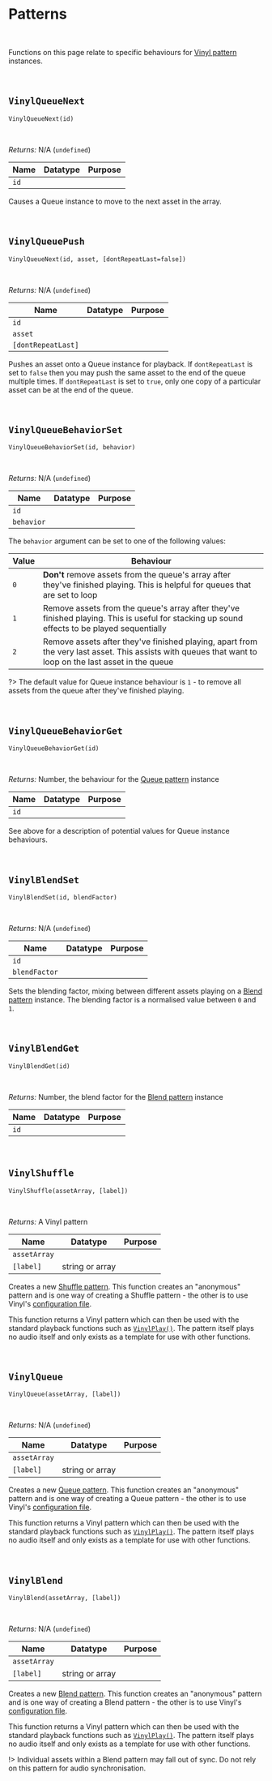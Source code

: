 # Patterns

&nbsp;

Functions on this page relate to specific behaviours for [Vinyl pattern](Terminology) instances.

&nbsp;

## `VinylQueueNext`

`VinylQueueNext(id)`

&nbsp;

*Returns:* N/A (`undefined`)

|Name|Datatype|Purpose                                           |
|----|--------|--------------------------------------------------|
|`id`|        |                                                  |

Causes a Queue instance to move to the next asset in the array.

&nbsp;

## `VinylQueuePush`

`VinylQueueNext(id, asset, [dontRepeatLast=false])`

&nbsp;

*Returns:* N/A (`undefined`)

|Name              |Datatype|Purpose                                           |
|------------------|--------|--------------------------------------------------|
|`id`              |        |                                                  |
|`asset`           |        |                                                  |
|`[dontRepeatLast]`|        |                                                  |

Pushes an asset onto a Queue instance for playback. If `dontRepeatLast` is set to `false` then you may push the same asset to the end of the queue multiple times. If `dontRepeatLast` is set to `true`, only one copy of a particular asset can be at the end of the queue.

&nbsp;

## `VinylQueueBehaviorSet`

`VinylQueueBehaviorSet(id, behavior)`

&nbsp;

*Returns:* N/A (`undefined`)

|Name      |Datatype|Purpose                                           |
|----------|--------|--------------------------------------------------|
|`id`      |        |                                                  |
|`behavior`|        |                                                  |

The `behavior` argument can be set to one of the following values:

|Value|Behaviour                                                                                                                                              |
|-----|-------------------------------------------------------------------------------------------------------------------------------------------------------|
|`0`  |**Don't** remove assets from the queue's array after they've finished playing. This is helpful for queues that are set to loop                         |
|`1`  |Remove assets from the queue's array after they've finished playing. This is useful for stacking up sound effects to be played sequentially            |
|`2`  |Remove assets after they've finished playing, apart from the very last asset. This assists with queues that want to loop on the last asset in the queue|

?> The default value for Queue instance behaviour is `1` - to remove all assets from the queue after they've finished playing.

&nbsp;

## `VinylQueueBehaviorGet`

`VinylQueueBehaviorGet(id)`

&nbsp;

*Returns:* Number, the behaviour for the [Queue pattern](Terminology) instance

|Name|Datatype|Purpose                                           |
|----|--------|--------------------------------------------------|
|`id`|        |                                                  |

See above for a description of potential values for Queue instance behaviours.

&nbsp;

## `VinylBlendSet`

`VinylBlendSet(id, blendFactor)`

&nbsp;

*Returns:* N/A (`undefined`)

|Name         |Datatype|Purpose                                           |
|-------------|--------|--------------------------------------------------|
|`id`         |        |                                                  |
|`blendFactor`|        |                                                  |

Sets the blending factor, mixing between different assets playing on a [Blend pattern](Terminology) instance. The blending factor is a normalised value between `0` and `1`.

&nbsp;

## `VinylBlendGet`

`VinylBlendGet(id)`

&nbsp;

*Returns:* Number, the blend factor for the [Blend pattern](Terminology) instance

|Name|Datatype|Purpose                                           |
|----|--------|--------------------------------------------------|
|`id`|        |                                                  |

&nbsp;

## `VinylShuffle`

`VinylShuffle(assetArray, [label])`

&nbsp;

*Returns:* A Vinyl pattern

|Name        |Datatype       |Purpose                                           |
|------------|---------------|--------------------------------------------------|
|`assetArray`|               |                                                  |
|`[label]`   |string or array|                                                  |

Creates a new [Shuffle pattern](Terminology). This function creates an "anonymous" pattern and is one way of creating a Shuffle pattern - the other is to use Vinyl's [configuration file](Configuration).

This function returns a Vinyl pattern which can then be used with the standard playback functions such as [`VinylPlay()`](Basics). The pattern itself plays no audio itself and only exists as a template for use with other functions.

&nbsp;

## `VinylQueue`

`VinylQueue(assetArray, [label])`

&nbsp;

*Returns:* N/A (`undefined`)

|Name        |Datatype       |Purpose                                           |
|------------|---------------|--------------------------------------------------|
|`assetArray`|               |                                                  |
|`[label]`   |string or array|                                                  |

Creates a new [Queue pattern](Terminology). This function creates an "anonymous" pattern and is one way of creating a Queue pattern - the other is to use Vinyl's [configuration file](Configuration).

This function returns a Vinyl pattern which can then be used with the standard playback functions such as [`VinylPlay()`](Basics). The pattern itself plays no audio itself and only exists as a template for use with other functions.

&nbsp;

## `VinylBlend`

`VinylBlend(assetArray, [label])`

&nbsp;

*Returns:* N/A (`undefined`)

|Name        |Datatype       |Purpose                                           |
|------------|---------------|--------------------------------------------------|
|`assetArray`|               |                                                  |
|`[label]`   |string or array|                                                  |

Creates a new [Blend pattern](Terminology). This function creates an "anonymous" pattern and is one way of creating a Blend pattern - the other is to use Vinyl's [configuration file](Configuration).

This function returns a Vinyl pattern which can then be used with the standard playback functions such as [`VinylPlay()`](Basics). The pattern itself plays no audio itself and only exists as a template for use with other functions.

!> Individual assets within a Blend pattern may fall out of sync. Do not rely on this pattern for audio synchronisation.